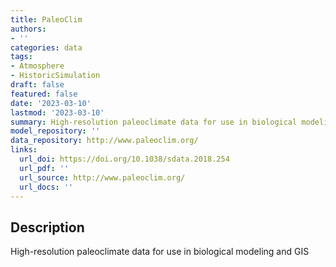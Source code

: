 ```yaml
---
title: PaleoClim
authors:
- ''
categories: data
tags:
- Atmosphere
- HistoricSimulation
draft: false
featured: false
date: '2023-03-10'
lastmod: '2023-03-10'
summary: High-resolution paleoclimate data for use in biological modeling and GIS
model_repository: ''
data_repository: http://www.paleoclim.org/
links:
  url_doi: https://doi.org/10.1038/sdata.2018.254
  url_pdf: ''
  url_source: http://www.paleoclim.org/
  url_docs: ''
---
```


## Description

High-resolution paleoclimate data for use in biological modeling and GIS

